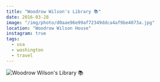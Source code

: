 ```yaml
---
title: "Woodrow Wilson's Library 📚"
date: 2016-03-28
image: "/img/photo/d0aae96e99af72349ddca4af9be4073a.jpg"
location: "Woodrow Wilson House"
instagram: true
tags:
  - usa
  - washington
  - travel
---
```


![Woodrow Wilson's Library 📚](/img/photo/d0aae96e99af72349ddca4af9be4073a.jpg)

